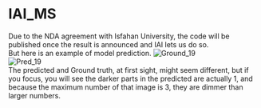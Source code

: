 # IAI_MS
Due to the NDA agreement with Isfahan University, the code will be published once the result is announced and IAI lets us do so. <br>
But here is an example of model prediction.
![Ground_19](https://github.com/mrezaus/IAI_MS/assets/122408162/b673fddd-e068-4be6-84e3-05fdb3982c15)
<br>
![Pred_19](https://github.com/mrezaus/IAI_MS/assets/122408162/0390d3cc-8746-4eb3-b497-fb4b83ba0902)
<br>
The predicted and Ground truth, at first sight, might seem different, but if you focus, you will see the darker parts in the predicted are actually 1, and because the maximum number of that image is 3, they are dimmer than larger numbers.
